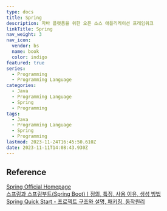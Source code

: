 ```yaml
---
type: docs
title: Spring
description: 자바 플랫폼을 위한 오픈 소스 애플리케이션 프레임워크
linkTitle: Spring
nav_weight: 3
nav_icon:
  vendor: bs
  name: book
  color: indigo
featured: true
series:
  - Programming
  - Programming Language
categories:
  - Java
  - Programming Language
  - Spring
  - Programming
tags:
  - Java
  - Programming Language
  - Spring
  - Programming
lastmod: 2023-11-24T16:45:50.610Z
date: 2023-11-11T14:08:43.930Z
---
```


## Reference

[Spring Official Homepage](https://spring.io/)  
[스프링과 스프링부트(Spring Boot)ㅣ정의, 특징, 사용 이유, 생성 방법](https://www.codestates.com/blog/content/%EC%8A%A4%ED%94%84%EB%A7%81-%EC%8A%A4%ED%94%84%EB%A7%81%EB%B6%80%ED%8A%B8)  
[Spring Quick Start - 프로젝트 구조와 설명, 패키징, 동작원리](https://velog.io/@developer_khj/Spring-Quick-Start-%ED%94%84%EB%A1%9C%EC%A0%9D%ED%8A%B8-%EA%B5%AC%EC%A1%B0%EC%99%80-%EC%84%A4%EB%AA%85-%EB%8F%99%EC%9E%91%EC%9B%90%EB%A6%AC)
